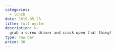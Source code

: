 ```yaml
---
categories:
  - lunch
date: 2019-05-23
title: full oyster
description: >-
  grab a screw driver and crack open that thing!
type: raw bar
price: 30
---
```

